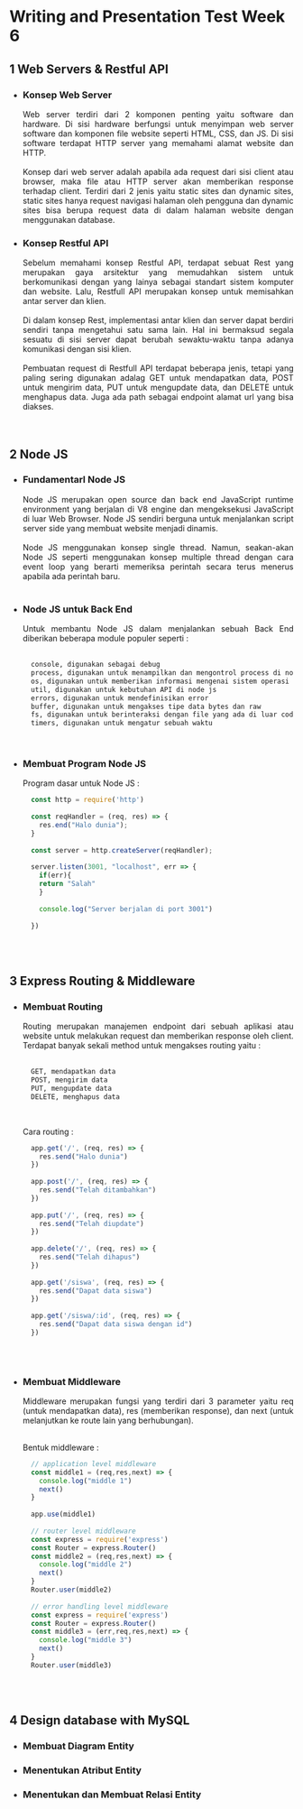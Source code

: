 # Writing and Presentation Test Week 6
## 1 Web Servers & Restful API
- ### Konsep Web Server
  <div align="justify">Web server terdiri dari 2 komponen penting yaitu software dan hardware. Di sisi hardware berfungsi untuk menyimpan web server software dan komponen file website seperti HTML, CSS, dan JS. Di sisi software terdapat HTTP server yang memahami alamat website dan HTTP.</div> <br/>
  <div align="justify">Konsep dari web server adalah apabila ada request dari sisi client atau browser, maka file atau HTTP server akan memberikan response terhadap client. Terdiri dari 2 jenis yaitu static sites dan dynamic sites, static sites hanya request navigasi halaman oleh pengguna dan dynamic sites bisa berupa request data di dalam halaman website dengan menggunakan database.</div>
- ### Konsep Restful API
  <div align="justify">Sebelum memahami konsep Restful API, terdapat sebuat Rest yang merupakan gaya arsitektur yang memudahkan sistem untuk berkomunikasi dengan yang lainya sebagai standart sistem komputer dan website. Lalu, Restfull API merupakan konsep untuk memisahkan antar server dan klien. </div> <br/>
  <div align="justify">Di dalam konsep Rest, implementasi antar klien dan server dapat berdiri sendiri tanpa mengetahui satu sama lain. Hal ini bermaksud segala sesuatu di sisi server dapat berubah sewaktu-waktu tanpa adanya komunikasi dengan sisi klien. </div> <br/>
  <div align="justify">Pembuatan request di Restfull API terdapat beberapa jenis, tetapi yang paling sering digunakan adalag GET untuk mendapatkan data, POST untuk mengirim data, PUT untuk mengupdate data, dan DELETE untuk menghapus data. Juga ada path sebagai endpoint alamat url yang bisa diakses.</div> <br/><br/>

## 2 Node JS
- ### Fundamentarl Node JS
  <div align="justify">Node JS merupakan open source dan back end JavaScript runtime environment yang berjalan di V8 engine dan mengeksekusi JavaScript di luar Web Browser. Node JS sendiri berguna untuk menjalankan script server side yang membuat website menjadi dinamis.</div> <br/>
  <div align="justify">Node JS menggunakan konsep single thread. Namun, seakan-akan Node JS seperti menggunakan konsep multiple thread dengan cara event loop yang berarti memeriksa perintah secara terus menerus apabila ada perintah baru.</div><br/>

- ### Node JS untuk Back End
  <div align="justify">Untuk membantu Node JS dalam menjalankan sebuah Back End diberikan beberapa module populer seperti : </div> <br/>
  
  ```md
    console, digunakan sebagai debug
    process, digunakan untuk menampilkan dan mengontrol process di node.js
    os, digunakan untuk memberikan informasi mengenai sistem operasi komputer
    util, digunakan untuk kebutuhan API di node js
    errors, digunakan untuk mendefinisikan error
    buffer, digunakan untuk mengakses tipe data bytes dan raw
    fs, digunakan untuk berinteraksi dengan file yang ada di luar code
    timers, digunakan untuk mengatur sebuah waktu
  ```
  
  <br/>
  
- ### Membuat Program Node JS
  
  Program dasar untuk Node JS :
  
  ```js
    const http = require('http')
   
    const reqHandler = (req, res) => {
      res.end("Halo dunia");
    }
    
    const server = http.createServer(reqHandler);
    
    server.listen(3001, "localhost", err => {
      if(err){
      return "Salah"
      }
      
      console.log("Server berjalan di port 3001")
      
    })
  ```
  
  <br/> <br/>

## 3 Express Routing & Middleware
- ### Membuat Routing
  <div align="justify">Routing merupakan manajemen endpoint dari sebuah aplikasi atau website untuk melakukan request dan memberikan response oleh client. Terdapat banyak sekali method untuk mengakses routing yaitu : </div> <br/>
  
  ```md
    GET, mendapatkan data
    POST, mengirim data
    PUT, mengupdate data
    DELETE, menghapus data
  ```
  
  <br/>
  
  Cara routing : <br/>
  
  ```js
    app.get('/', (req, res) => {
      res.send("Halo dunia")
    })
    
    app.post('/', (req, res) => {
      res.send("Telah ditambahkan")
    })
    
    app.put('/', (req, res) => {
      res.send("Telah diupdate")
    })
    
    app.delete('/', (req, res) => {
      res.send("Telah dihapus")
    })
    
    app.get('/siswa', (req, res) => {
      res.send("Dapat data siswa")
    })
    
    app.get('/siswa/:id', (req, res) => {
      res.send("Dapat data siswa dengan id")
    })
    
  ```
  
  <br/>

- ### Membuat Middleware
  <div align="justify">Middleware merupakan fungsi yang terdiri dari 3 parameter yaitu req (untuk mendapatkan data), res (memberikan response), dan next (untuk melanjutkan ke route lain yang berhubungan). </div> <br/>
  
  Bentuk middleware : <br/>
  
  ```js
    // application level middleware
    const middle1 = (req,res,next) => {
      console.log("middle 1")
      next()
    }
    
    app.use(middle1)
    
    // router level middleware
    const express = require('express')
    const Router = express.Router()
    const middle2 = (req,res,next) => {
      console.log("middle 2")
      next()
    }
    Router.user(middle2)
    
    // error handling level middleware
    const express = require('express')
    const Router = express.Router()
    const middle3 = (err,req,res,next) => {
      console.log("middle 3")
      next()
    }
    Router.user(middle3)
  ```
  
  <br/><br/>

## 4 Design database with MySQL
- ### Membuat Diagram Entity
- ### Menentukan Atribut Entity
- ### Menentukan dan Membuat Relasi Entity
